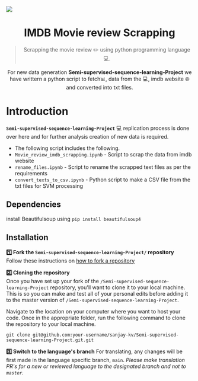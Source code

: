 <img src="/Header_images/Imdb_scrapping.png" align="center"/>

<h1 align="center">IMDB Movie review Scrapping</h1>
<blockquote align="center">Scrapping the movie review ✏️ using python programming language💻.  </blockquote>
<p align="center">For new data generation <b>Semi-supervised-sequence-learning-Project</b> we have writtern a python script to fetch📊, data from the 💻, imdb website 🌐 and converted into txt files. </p>



# Introduction

**`Semi-supervised-sequence-learning-Project`** :computer: replication process is done over here and for further analysis creation of new data is required.

- The following script includes the following.
- `Movie_review_imdb_scrapping.ipynb` - Script to scrap the data from imdb website
- `rename_files.ipynb` - Script to rename the scrapped text files as per the requirements
- `convert_texts_to_csv.ipynb` - Python script to make a CSV file from the txt files for SVM processing



## Dependencies

install Beautifulsoup using `pip install beautifulsoup4`

## Installation

**1️⃣ Fork the `Semi-supervised-sequence-learning-Project/` repository**  
Follow these instructions on [how to fork a repository](https://help.github.com/en/articles/fork-a-repo)

**2️⃣ Cloning the repository**  
Once you have set up your fork of the `/Semi-supervised-sequence-learning-Project` repository, you'll want to clone it to your local machine. This is so you can make and test all of your personal edits before adding it to the master version of `/Semi-supervised-sequence-learning-Project`.

Navigate to the location on your computer where you want to host your code. Once in the appropriate folder, run the following command to clone the repository to your local machine.

```
git clone git@github.com:your-username/sanjay-kv/Semi-supervised-sequence-learning-Project.git.git
```

**3️⃣ Switch to the language's branch**
For translating, any changes will be first made in the language specific branch, `main`. _Please make translation PR's for a new or reviewed language to the designated branch and not to `master`._




